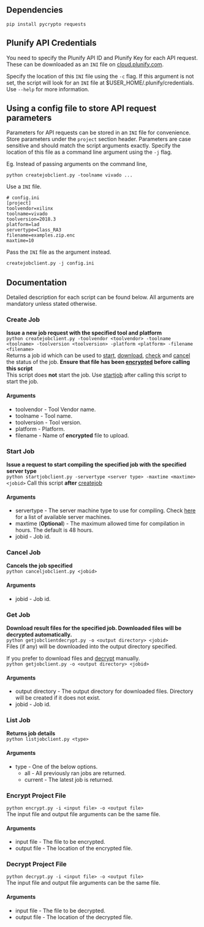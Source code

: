 
## Dependencies
```
pip install pycrypto requests
```

## Plunify API Credentials
You need to specify the Plunify API ID and Plunify Key for each API request. These can be downloaded as an `INI` file on [cloud.plunify.com](https://cloud.plunify.com). 

Specify the location of this `INI` file using the `-c` flag. If this argument is not set, the script will look for an `INI` file at $USER_HOME/.plunify/credentials.  
Use `--help` for more information.

## Using a config file to store API request parameters
Parameters for API requests can be stored in an `INI` file for convenience. Store parameters under the `project` section header. Parameters are case sensitive and should match the script arguments exactly. Specify the location of this file as a command line argument using the `-j` flag.

Eg. Instead of passing arguments on the command line,
```
python createjobclient.py -toolname vivado ... 
```
Use a `INI` file.  
```
# config.ini
[project]
toolvendor=xilinx
toolname=vivado
toolversion=2018.3
platform=lad
servertype=Class_RA3
filename=examples.zip.enc
maxtime=10
```
Pass the `INI` file as the argument instead.
```python
createjobclient.py -j config.ini
```
## Documentation
Detailed description for each script can be found below. All arguments are mandatory unless stated otherwise.

### Create Job 
**Issue a new job request with the specified tool and platform**  
`python createjobclient.py -toolvendor <toolvendor> -toolname <toolname> -toolversion <toolversion> -platform <platform> -filename <filename>`  
Returns a job id which can be used to [start](#start-job), [download](#get-job), [check](#list-job) and [cancel](#cancel-job) the status of the job. 
**Ensure that file has been [encrypted](#encrypt-project-file) before calling this script**  
This script does **not** start the job. Use [startjob](#start-job) after calling this script to start the job.

#### Arguments
* toolvendor - Tool Vendor name.
* toolname - Tool name.
* toolversion - Tool version.
* platform - Platform.
* filename - Name of **encrypted** file to upload.

### Start Job 
**Issue a request to start compiling the specified job with the specified server type**  
`python startjobclient.py -servertype <server type> -maxtime <maxtime> <jobid>`
Call this script **after** [createjob](#create-job)

#### Arguments
* servertype - The server machine type to use for compiling. Check [here](https://cloud.plunify.com/faq#what_are_the_available_server_machine_types_for_each_cloud_region) for a list of available server machines.
* maxtime (**Optional**) - The maximum allowed time for compilation in hours. The default is 48 hours.
* jobid - Job id.

### Cancel Job 
**Cancels the job specified**  
`python canceljobclient.py <jobid>`

#### Arguments
* jobid - Job id.

### Get Job 
**Download result files for the specified job. Downloaded files will be decrypted automatically.**  
`python getjobclientdecrypt.py -o <output directory> <jobid>`  
Files (if any) will be downloaded into the output directory specified.

If you prefer to download files and [decrypt](#decrypt-project-file) manually.  
`python getjobclient.py -o <output directory> <jobid>`

#### Arguments
* output directory - The output directory for downloaded files. Directory will be created if it does not exist.
* jobid - Job id.

### List Job 
**Returns job details**  
`python listjobclient.py <type>`

#### Arguments
* type - One of the below options.
  * all - All previously ran jobs are returned.
  * current - The latest job is returned.

### Encrypt Project File
`python encrypt.py -i <input file> -o <output file>`  
The input file and output file arguments can be the same file.

#### Arguments
* input file - The file to be encrypted.
* output file - The location of the encrypted file.

### Decrypt Project File
`python decrypt.py -i <input file> -o <output file>`  
The input file and output file arguments can be the same file.

#### Arguments
* input file - The file to be decrypted.
* output file - The location of the decrypted file.
 
